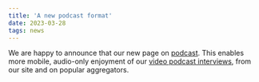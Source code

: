 ```yaml
---
title: 'A new podcast format'
date: 2023-03-28
tags: news
---
```


We are happy to announce that our new page on [podcast](https://learn.flucoma.org/podcast/). This enables more mobile, audio-only enjoyment of our [video podcast interviews](https://learn.flucoma.org/explore/), from our site and on popular aggregators.
